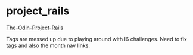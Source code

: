 # project_rails

[The-Odin-Project-Rails](http://www.theodinproject.com/web-development-101/ruby-on-rails?ref=lc-pb)

Tags are messed up due to playing around with I6 challenges.  Need to fix tags and also the month nav links.
